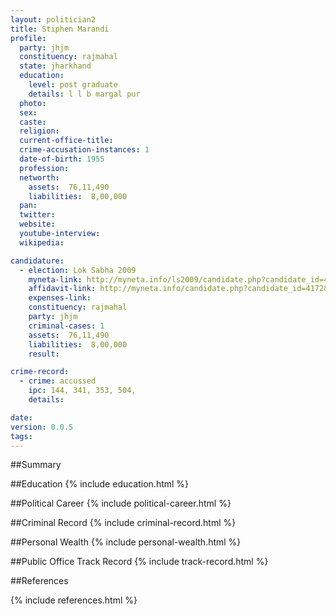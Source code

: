 ```yaml
---
layout: politician2
title: Stiphen Marandi
profile: 
  party: jhjm
  constituency: rajmahal
  state: jharkhand
  education: 
    level: post graduate
    details: l l b margal pur
  photo: 
  sex: 
  caste: 
  religion: 
  current-office-title: 
  crime-accusation-instances: 1
  date-of-birth: 1955
  profession: 
  networth: 
    assets:  76,11,490
    liabilities:  8,00,000
  pan: 
  twitter: 
  website: 
  youtube-interview: 
  wikipedia: 

candidature: 
  - election: Lok Sabha 2009
    myneta-link: http://myneta.info/ls2009/candidate.php?candidate_id=4172
    affidavit-link: http://myneta.info/candidate.php?candidate_id=4172&scan=original
    expenses-link: 
    constituency: rajmahal 
    party: jhjm
    criminal-cases: 1
    assets:  76,11,490
    liabilities:  8,00,000
    result:  

crime-record: 
  - crime: accussed
    ipc: 144, 341, 353, 504,
    details:    

date: 
version: 0.0.5
tags: 
---
```

##Summary


##Education
{% include education.html %}


##Political Career
{% include political-career.html %}


##Criminal Record
{% include criminal-record.html %}


##Personal Wealth
{% include personal-wealth.html %}


##Public Office Track Record
{% include track-record.html %}


##References


{% include references.html %}